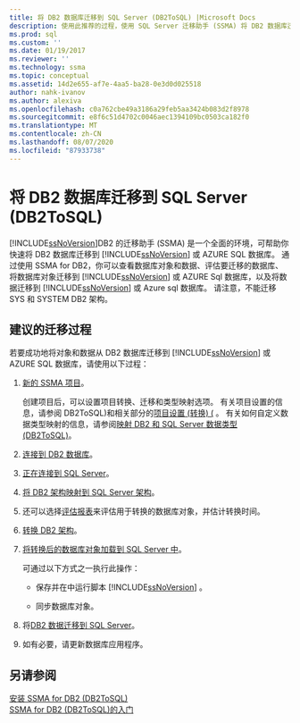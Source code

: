 ```yaml
---
title: 将 DB2 数据库迁移到 SQL Server (DB2ToSQL) |Microsoft Docs
description: 使用此推荐的过程，使用 SQL Server 迁移助手 (SSMA) 将 DB2 数据库迁移到 SQL Server 或 Azure SQL 数据库。
ms.prod: sql
ms.custom: ''
ms.date: 01/19/2017
ms.reviewer: ''
ms.technology: ssma
ms.topic: conceptual
ms.assetid: 14d2e655-af7e-4aa5-ba28-0e3d0d025518
author: nahk-ivanov
ms.author: alexiva
ms.openlocfilehash: c0a762cbe49a3186a29feb5aa3424b083d2f8978
ms.sourcegitcommit: e8f6c51d4702c0046aec1394109bc0503ca182f0
ms.translationtype: MT
ms.contentlocale: zh-CN
ms.lasthandoff: 08/07/2020
ms.locfileid: "87933738"
---
```

# <a name="migrating-db2-databases-to-sql-server-db2tosql"></a>将 DB2 数据库迁移到 SQL Server (DB2ToSQL) 
[!INCLUDE[ssNoVersion](../../includes/ssnoversion-md.md)]DB2 的迁移助手 (SSMA) 是一个全面的环境，可帮助你快速将 DB2 数据库迁移到 [!INCLUDE[ssNoVersion](../../includes/ssnoversion-md.md)] 或 AZURE SQL 数据库。 通过使用 SSMA for DB2，你可以查看数据库对象和数据、评估要迁移的数据库、将数据库对象迁移到 [!INCLUDE[ssNoVersion](../../includes/ssnoversion-md.md)] 或 AZURE Sql 数据库，以及将数据迁移到 [!INCLUDE[ssNoVersion](../../includes/ssnoversion-md.md)] 或 Azure sql 数据库。 请注意，不能迁移 SYS 和 SYSTEM DB2 架构。  
  
## <a name="recommended-migration-process"></a>建议的迁移过程  
若要成功地将对象和数据从 DB2 数据库迁移到 [!INCLUDE[ssNoVersion](../../includes/ssnoversion-md.md)] 或 AZURE SQL 数据库，请使用以下过程：  
  
1.  [新的 SSMA 项目](https://msdn.microsoft.com/66437b45-4686-4fc7-a91b-ebde45e0f1b0)。  
  
    创建项目后，可以设置项目转换、迁移和类型映射选项。 有关项目设置的信息，请参阅 DB2ToSQL&#41;和相关部分的[项目设置 &#40;转换&#41; &#40;](../../ssma/db2/project-settings-conversion-db2tosql.md) 。 有关如何自定义数据类型映射的信息，请参阅[映射 DB2 和 SQL Server 数据类型 &#40;DB2ToSQL&#41;](../../ssma/db2/mapping-db2-and-sql-server-data-types-db2tosql.md)。  
  
2.  [连接到 DB2 数据库](https://msdn.microsoft.com/5eb5801d-f0c3-4127-97c0-0b1ef49f4844)。  
  
3.  [正在连接到 SQL Server](https://msdn.microsoft.com/b59803cb-3cc6-41cc-8553-faf90851410e)。  
  
4.  [将 DB2 架构映射到 SQL Server 架构](https://msdn.microsoft.com/05ff7bd4-e60b-4f48-a893-bc2346aa9a8a)。  
  
5.  还可以选择[评估报表](https://msdn.microsoft.com/9e13eba0-e3cf-4205-974f-c00f982061de)来评估用于转换的数据库对象，并估计转换时间。  
  
6.  [转换 DB2 架构](https://msdn.microsoft.com/7947efc3-ca86-4ec5-87ce-7603059c75a0)。  
  
7.  [将转换后的数据库对象加载到 SQL Server 中](https://msdn.microsoft.com/f4ea1ced-9f9f-4a9d-88ab-81dbab64adc3)。  
  
    可通过以下方式之一执行此操作：  
  
    -   保存并在中运行脚本 [!INCLUDE[ssNoVersion](../../includes/ssnoversion-md.md)] 。  
  
    -   同步数据库对象。  
  
8.  将[DB2 数据迁移到 SQL Server](https://msdn.microsoft.com/86cbd39f-6dac-409a-9ce1-7dd54403f84b)。  
  
9. 如有必要，请更新数据库应用程序。  
  
## <a name="see-also"></a>另请参阅  
[安装 SSMA for DB2 &#40;DB2ToSQL&#41;](../../ssma/db2/installing-ssma-for-db2-db2tosql.md)  
[SSMA for DB2 &#40;DB2ToSQL&#41;的入门](../../ssma/db2/getting-started-with-ssma-for-db2-db2tosql.md)  
  
